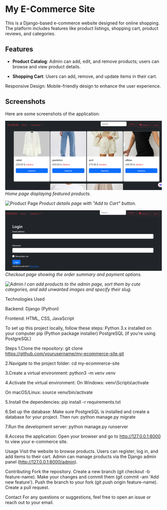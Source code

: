 # My E-Commerce Site

This is a Django-based e-commerce website designed for online shopping. The platform includes features like product listings, shopping cart, product reviews, and categories.

## Features

- **Product Catalog**:  Admin can add, edit, and remove products; users can browse and view product details.

- **Shopping Cart**: Users can add, remove, and update items in their cart.

Responsive Design: Mobile-friendly design to enhance the user experience.

## Screenshots
Here are some screenshots of the application:

![Home Page](./screenshots/homepage.png)
*Home page displaying featured products.*


![Product Page](./screenshots/product_page.png)
*Product details page with "Add to Cart" button.*

![Checkout](./screenshots/loginpage.png)
*Checkout page showing the order summary and payment options.*

![Admin](./screenshots/admin.png)
*I can add products to the admin page, sort them by cute categories, and add unwanted images and specify their slug.*




Technologies Used

Backend: Django (Python)

Frontend: HTML, CSS, JavaScript


To set up this project locally, follow these steps:
Python 3.x installed on your computer
pip (Python package installer)
PostgreSQL (if you’re using PostgreSQL)


Steps
1.Clone the repository:
git clone https://github.com/yourusername/my-ecommerce-site.git

2.Navigate to the project folder:
cd my-ecommerce-site

3.Create a virtual environment:
python3 -m venv venv

4.Activate the virtual environment:
On Windows:
venv\Scripts\activate

On macOS/Linux:
source venv/bin/activate

5.Install the dependencies:
pip install -r requirements.txt

6.Set up the database: Make sure PostgreSQL is installed and create a database for your project. Then run:
python manage.py migrate

7.Run the development server:
python manage.py runserver

8.Access the application: Open your browser and go to http://127.0.0.1:8000 to view your e-commerce site.


Usage
Visit the website to browse products.
Users can register, log in, and add items to their cart.
Admin can manage products via the Django admin panel (http://127.0.0.1:8000/admin).

Contributing
Fork the repository.
Create a new branch (git checkout -b feature-name).
Make your changes and commit them (git commit -am 'Add new feature').
Push the branch to your fork (git push origin feature-name).
Create a pull request.

Contact
For any questions or suggestions, feel free to open an issue or reach out to your email.





